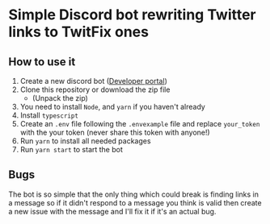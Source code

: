 # Simple Discord bot rewriting Twitter links to TwitFix ones

## How to use it

1. Create a new discord bot ([Developer portal](https://discord.com/developers/applications))
1. Clone this repository or download the zip file
   - (Unpack the zip)
1. You need to install `Node`, and `yarn` if you haven't already
1. Install `typescript`
1. Create an `.env` file following the `.envexample` file and replace `your_token` with the your token (never share this token with anyone!)
1. Run `yarn` to install all needed packages
1. Run `yarn start` to start the bot

## Bugs

The bot is so simple that the only thing which could break is finding links in a message so if it didn't respond to a message you think is valid then create a new issue with the message and I'll fix it if it's an actual bug.
